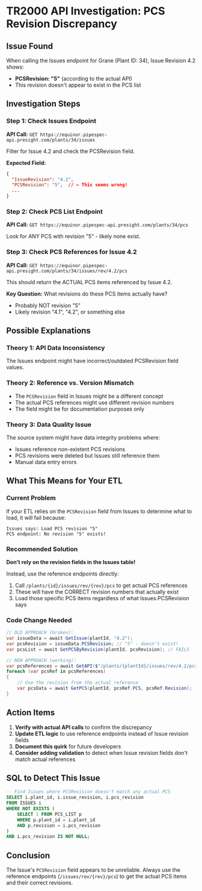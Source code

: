 # TR2000 API Investigation: PCS Revision Discrepancy

## Issue Found
When calling the Issues endpoint for Grane (Plant ID: 34), Issue Revision 4.2 shows:
- **PCSRevision: "5"** (according to the actual API)
- This revision doesn't appear to exist in the PCS list

## Investigation Steps

### Step 1: Check Issues Endpoint
**API Call:** `GET https://equinor.pipespec-api.presight.com/plants/34/issues`

Filter for Issue 4.2 and check the PCSRevision field.

**Expected Field:**
```json
{
  "IssueRevision": "4.2",
  "PCSRevision": "5",  // ← This seems wrong!
  ...
}
```

### Step 2: Check PCS List Endpoint
**API Call:** `GET https://equinor.pipespec-api.presight.com/plants/34/pcs`

Look for ANY PCS with revision "5" - likely none exist.

### Step 3: Check PCS References for Issue 4.2
**API Call:** `GET https://equinor.pipespec-api.presight.com/plants/34/issues/rev/4.2/pcs`

This should return the ACTUAL PCS items referenced by Issue 4.2.

**Key Question:** What revisions do these PCS items actually have?
- Probably NOT revision "5"
- Likely revision "4.1", "4.2", or something else

## Possible Explanations

### Theory 1: API Data Inconsistency
The Issues endpoint might have incorrect/outdated PCSRevision field values.

### Theory 2: Reference vs. Version Mismatch
- The `PCSRevision` field in Issues might be a different concept
- The actual PCS references might use different revision numbers
- The field might be for documentation purposes only

### Theory 3: Data Quality Issue
The source system might have data integrity problems where:
- Issues reference non-existent PCS revisions
- PCS revisions were deleted but Issues still reference them
- Manual data entry errors

## What This Means for Your ETL

### Current Problem
If your ETL relies on the `PCSRevision` field from Issues to determine what to load, it will fail because:
```
Issues says: Load PCS revision "5"
PCS endpoint: No revision "5" exists!
```

### Recommended Solution
**Don't rely on the revision fields in the Issues table!**

Instead, use the reference endpoints directly:
1. Call `/plants/{id}/issues/rev/{rev}/pcs` to get actual PCS references
2. These will have the CORRECT revision numbers that actually exist
3. Load those specific PCS items regardless of what Issues.PCSRevision says

### Code Change Needed
```csharp
// OLD APPROACH (broken):
var issueData = await GetIssue(plantId, "4.2");
var pcsRevision = issueData.PCSRevision; // "5" - doesn't exist!
var pcsList = await GetPCSByRevision(plantId, pcsRevision); // FAILS

// NEW APPROACH (working):
var pcsReferences = await GetAPI($"/plants/{plantId}/issues/rev/4.2/pcs");
foreach (var pcsRef in pcsReferences)
{
    // Use the revision from the actual reference
    var pcsData = await GetPCS(plantId, pcsRef.PCS, pcsRef.Revision);
}
```

## Action Items

1. **Verify with actual API calls** to confirm the discrepancy
2. **Update ETL logic** to use reference endpoints instead of Issue revision fields
3. **Document this quirk** for future developers
4. **Consider adding validation** to detect when Issue revision fields don't match actual references

## SQL to Detect This Issue
```sql
-- Find Issues where PCSRevision doesn't match any actual PCS
SELECT i.plant_id, i.issue_revision, i.pcs_revision
FROM ISSUES i
WHERE NOT EXISTS (
    SELECT 1 FROM PCS_LIST p 
    WHERE p.plant_id = i.plant_id 
    AND p.revision = i.pcs_revision
)
AND i.pcs_revision IS NOT NULL;
```

## Conclusion
The Issue's `PCSRevision` field appears to be unreliable. Always use the reference endpoints (`/issues/rev/{rev}/pcs`) to get the actual PCS items and their correct revisions.
